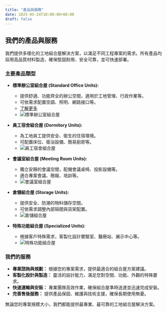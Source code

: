 ```yaml
---
title: "產品與服務"
date: 2025-05-24T10:00:00+08:00
draft: false
---
```


## 我們的產品與服務

我們提供多樣化的工地組合屋解決方案，以滿足不同工程專案的需求。所有產品均採用高品質材料製造，確保堅固耐用、安全可靠，並可快速部署。

### 主要產品類型

*   **標準辦公室組合屋 (Standard Office Units):**
    *   提供舒適、功能齊全的辦公空間，適用於工地管理、行政作業等。
    *   可依需求配置空調、照明、網路接口等。
    *   [了解更多](/products/standard-office/)
    *   ![標準辦公室組合屋](placeholder-icon.jpg)

*   **員工宿舍組合屋 (Dormitory Units):**
    *   為工地員工提供安全、衛生的住宿環境。
    *   可配置床位、衛浴設備、簡易廚房等。
    *   ![員工宿舍組合屋](placeholder-icon.jpg)

*   **會議室組合屋 (Meeting Room Units):**
    *   獨立安靜的會議空間，配備會議桌椅、投影設備等。
    *   適合專案會議、簡報、培訓等。
    *   ![會議室組合屋](placeholder-icon.jpg)

*   **倉儲組合屋 (Storage Units):**
    *   提供安全、防潮的物料儲存空間。
    *   可依需求調整內部隔間與貨架配置。
    *   ![倉儲組合屋](placeholder-icon.jpg)

*   **特殊功能組合屋 (Specialized Units):**
    *   根據客戶特殊需求，客製化設計實驗室、醫療站、展示中心等。
    *   ![特殊功能組合屋](placeholder-icon.jpg)

### 我們的服務

*   **專業諮詢與規劃：** 根據您的專案需求，提供最適合的組合屋方案建議。
*   **客製化設計與製造：** 靈活的設計能力，滿足您對空間、功能、外觀的特殊要求。
*   **快速運輸與安裝：** 專業團隊高效作業，確保組合屋準時送達並迅速完成安裝。
*   **完善售後服務：** 提供產品保固、維護與技術支援，確保長期使用無憂。

無論您的專案規模大小，我們都能提供最專業、最可靠的工地組合屋解決方案。
